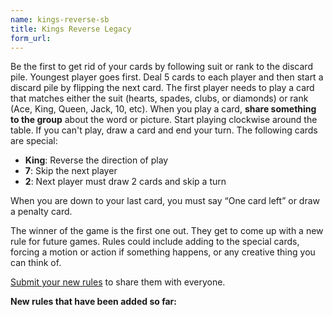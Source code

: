 ```yaml
---
name: kings-reverse-sb
title: Kings Reverse Legacy
form_url:
---
```


<p>Be the first to get rid of your cards by following suit or rank to the discard pile. Youngest player goes first. Deal 5 cards to each player and then start a discard pile by flipping the next card. The first player needs to play a card that matches either the suit (hearts, spades, clubs, or diamonds) or rank (Ace, King, Queen, Jack, 10, etc). When you play a card, <b>share something to the group</b> about the word or picture. Start playing clockwise around the table. If you can't play, draw a card and end your turn. The following cards are special:</p>
<ul>
    <li><b>King</b>: Reverse the direction of play</li>
    <li><b>7</b>: Skip the next player</li>
    <li><b>2</b>: Next player must draw 2 cards and skip a turn</li>
</ul>
<p>When you are down to your last card, you must say “One card left” or draw a penalty card.</p>
<p>The winner of the game is the first one out. They get to come up with a new rule for future games. Rules could include adding to the special cards, forcing a motion or action if something happens, or any creative thing you can think of.</p>

<p><a target="_blank" href="https://forms.gle/SxL7yvghVBCNEPRJ7">Submit your new rules</a> to share them with everyone.</p>

<b>New rules that have been added so far:</b>
<ul id="new-kingsreverse-rules"/>


